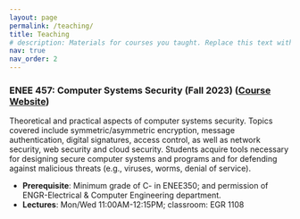 ```yaml
---
layout: page
permalink: /teaching/
title: Teaching
# description: Materials for courses you taught. Replace this text with your description.
nav: true
nav_order: 2
---
```


### ENEE 457: Computer Systems Security (Fall 2023) ([Course Website](http://www.ang-li.com/umd-enee457/))
Theoretical and practical aspects of computer systems security. Topics covered include symmetric/asymmetric encryption, message authentication, digital signatures, access control, as well as network security, web security and cloud security. Students acquire tools necessary for designing secure computer systems and programs and for defending against malicious threats (e.g., viruses, worms, denial of service).
- **Prerequisite**: Minimum grade of C- in ENEE350; and permission of ENGR-Electrical & Computer Engineering department.
- **Lectures**: Mon/Wed 11:00AM-12:15PM; classroom: EGR 1108
